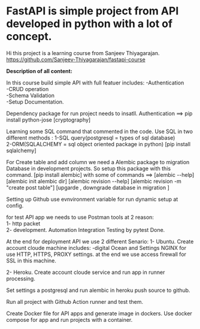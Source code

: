 ﻿# FastAPI is simple project from API developed in python with a lot of concept.
 
Hi 
this project is a learning course from Sanjeev Thiyagarajan.
https://github.com/Sanjeev-Thiyagarajan/fastapi-course

**Description of all content:**

In this course build simple API with full featuer includes: 
-Authentication  
-CRUD operation   
-Schema Validation    
-Setup  Documentation.

Dependency package for run project needs to insatll.
Authentication ==>  pip install python-jose [cryptography]  

Learning some SQL command that commented in the code.
Use SQL in two different methods : 
1-SQL query(postgresql = types of sql database)        
2-ORM(SQLALCHEMY = sql object oriented package in python) 
[pip install sqlalchemy]

For Create table and add column we need a Alembic package to migration Database in development projects.
So setup this package with this command.
 [pip install alembic]
 with some of commands ==> 
 [alembic --help]
 [alembic init alembic dir]
 [alembic revision --help]
 [alembic revision -m "create post table"]
 [upgarde , downgrade database in migration ]

Setting up Github 
use evnvironment variable for run dynamic setup at config.

for test API app we needs to use Postman tools at 2 reason:  
1- http packet  
2- development.
Automation Integration Testing by pytest Done.

At the end for deployment API we use 2 different Senario:
1- Ubuntu. 
Create account cloude machine includes: 
-digital Ocean and Settings NGINX for use HTTP, HTTPS, PROXY settings. at the end we use access firewall for SSL in this machine.

2- Heroku. 
Create account cloude service and run app in runner processing.

Set settings a postgresql and run alembic in heroku
push source to github.

Run all project with Github Action runner and test them.


Create Docker file for API apps and generate image in dockers.
Use docker compose for app and run projects with a container.


